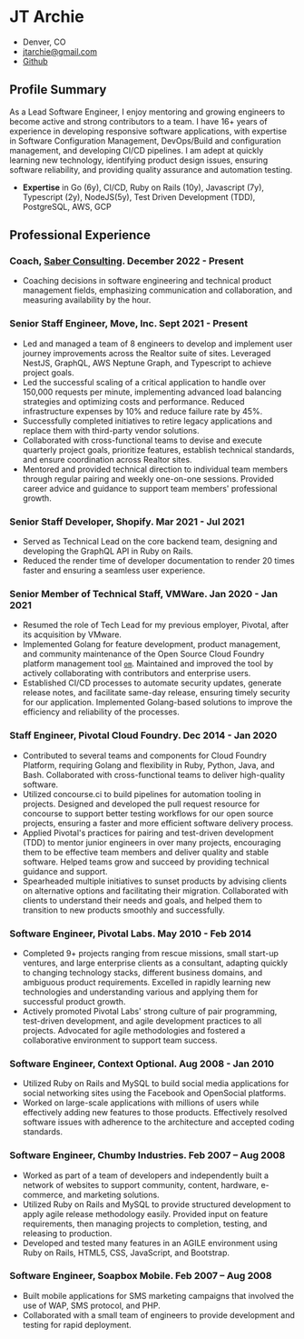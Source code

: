 # JT Archie

- Denver, CO
- [jtarchie@gmail.com](mailto:jtarchie@gmail.com)
- [Github](https://github.com/jtarchie)

## Profile Summary

As a Lead Software Engineer, I enjoy mentoring and growing engineers to become
active and strong contributors to a team. I have 16+ years of experience in
developing responsive software applications, with expertise in Software
Configuration Management, DevOps/Build and configuration management, and
developing CI/CD pipelines. I am adept at quickly learning new technology,
identifying product design issues, ensuring software reliability, and providing
quality assurance and automation testing.

- **Expertise** in Go (6y), CI/CD, Ruby on Rails (10y), Javascript (7y),
  Typescript (2y), NodeJS(5y), Test Driven Development (TDD), PostgreSQL, AWS, GCP

## Professional Experience

### Coach, [Saber Consulting](https://saber.consulting/). December 2022 - Present

- Coaching decisions in software engineering and technical product management
  fields, emphasizing communication and collaboration, and measuring
  availability by the hour.

### Senior Staff Engineer, Move, Inc. Sept 2021 - Present

- Led and managed a team of 8 engineers to develop and implement user journey
  improvements across the Realtor suite of sites. Leveraged NestJS, GraphQL, AWS
  Neptune Graph, and Typescript to achieve project goals.
- Led the successful scaling of a critical application to handle over 150,000
  requests per minute, implementing advanced load balancing strategies and
  optimizing costs and performance. Reduced infrastructure expenses by 10% and
  reduce failure rate by 45%.
- Successfully completed initiatives to retire legacy applications and replace
  them with third-party vendor solutions.
- Collaborated with cross-functional teams to devise and execute quarterly
  project goals, prioritize features, establish technical standards, and ensure
  coordination across Realtor sites.
- Mentored and provided technical direction to individual team members through
  regular pairing and weekly one-on-one sessions. Provided career advice and
  guidance to support team members' professional growth.

### Senior Staff Developer, Shopify. Mar 2021 - Jul 2021

- Served as Technical Lead on the core backend team, designing and developing
  the GraphQL API in Ruby on Rails.
- Reduced the render time of developer documentation to render 20 times faster
  and ensuring a seamless user experience.

### Senior Member of Technical Staff, VMWare. Jan 2020 - Jan 2021

- Resumed the role of Tech Lead for my previous employer, Pivotal, after its
  acquisition by VMware.
- Implemented Golang for feature development, product management, and community
  maintenance of the Open Source Cloud Foundry platform management tool
  [`om`](https://github.com/pivotal-cf/om). Maintained and improved the tool by
  actively collaborating with contributors and enterprise users.
- Established CI/CD processes to automate security updates, generate release
  notes, and facilitate same-day release, ensuring timely security for our
  application. Implemented Golang-based solutions to improve the efficiency and
  reliability of the processes.

### Staff Engineer, Pivotal Cloud Foundry. Dec 2014 - Jan 2020

- Contributed to several teams and components for Cloud Foundry Platform,
  requiring Golang and flexibility in Ruby, Python, Java, and Bash. Collaborated
  with cross-functional teams to deliver high-quality software.
- Utilized concourse.ci to build pipelines for automation tooling in projects.
  Designed and developed the pull request resource for concourse to support
  better testing workflows for our open source projects, ensuring a faster and
  more efficient software delivery process.
- Applied Pivotal's practices for pairing and test-driven development (TDD) to
  mentor junior engineers in over many projects, encouraging them to be
  effective team members and deliver quality and stable software. Helped teams
  grow and succeed by providing technical guidance and support.
- Spearheaded multiple initiatives to sunset products by advising clients on
  alternative options and facilitating their migration. Collaborated with
  clients to understand their needs and goals, and helped them to transition to
  new products smoothly and successfully.

### Software Engineer, Pivotal Labs. May 2010 - Feb 2014

- Completed 9+ projects ranging from rescue missions, small start-up ventures,
  and large enterprise clients as a consultant, adapting quickly to changing
  technology stacks, different business domains, and ambiguous product
  requirements. Excelled in rapidly learning new technologies and understanding
  various and applying them for successful product growth.
- Actively promoted Pivotal Labs' strong culture of pair programming,
  test-driven development, and agile development practices to all projects.
  Advocated for agile methodologies and fostered a collaborative environment to
  support team success.

### Software Engineer, Context Optional. Aug 2008 - Jan 2010

- Utilized Ruby on Rails and MySQL to build social media applications for social
  networking sites using the Facebook and OpenSocial platforms.
- Worked on large-scale applications with millions of users while effectively
  adding new features to those products. Effectively resolved software issues
  with adherence to the architecture and accepted coding standards.

### Software Engineer, Chumby Industries. Feb 2007 – Aug 2008

- Worked as part of a team of developers and independently built a network of
  websites to support community, content, hardware, e-commerce, and marketing
  solutions.
- Utilized Ruby on Rails and MySQL to provide structured development to apply
  agile release methodology easily. Provided input on feature requirements, then
  managing projects to completion, testing, and releasing to production.
- Developed and tested many features in an AGILE environment using Ruby on
  Rails, HTML5, CSS, JavaScript, and Bootstrap.

### Software Engineer, Soapbox Mobile. Feb 2007 – Aug 2008

- Built mobile applications for SMS marketing campaigns that involved the use of
  WAP, SMS protocol, and PHP.
- Collaborated with a small team of engineers to provide development and testing
  for rapid deployment.
